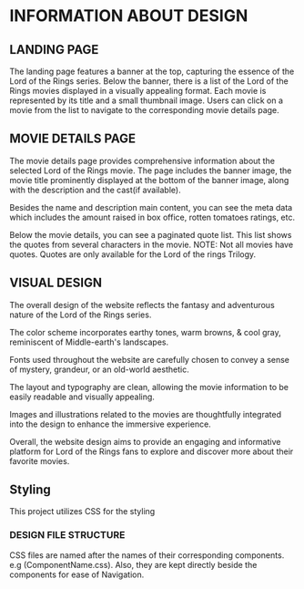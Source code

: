 # INFORMATION ABOUT DESIGN

## LANDING PAGE

The landing page features a banner at the top, capturing the essence of the Lord of the Rings series.
Below the banner, there is a list of the Lord of the Rings movies displayed in a visually appealing format. Each movie is represented by its title and a small thumbnail image.
Users can click on a movie from the list to navigate to the corresponding movie details page.

## MOVIE DETAILS PAGE

The movie details page provides comprehensive information about the selected Lord of the Rings movie.
The page includes the banner image, the movie title prominently displayed at the bottom of the banner image, along with the description and the cast(if available).

Besides the name and description main content, you can see the meta data which includes the amount raised in box office, rotten tomatoes ratings, etc.

Below the movie details, you can see a paginated quote list. This list shows the quotes from several characters in the movie.
NOTE: Not all movies have quotes. Quotes are only available for the Lord of the rings Trilogy.

## VISUAL DESIGN

The overall design of the website reflects the fantasy and adventurous nature of the Lord of the Rings series.

The color scheme incorporates earthy tones,  warm browns, & cool gray, reminiscent of Middle-earth's landscapes.

Fonts used throughout the website are carefully chosen to convey a sense of mystery, grandeur, or an old-world aesthetic.

The layout and typography are clean, allowing the movie information to be easily readable and visually appealing.

Images and illustrations related to the movies are thoughtfully integrated into the design to enhance the immersive experience.

Overall, the website design aims to provide an engaging and informative platform for Lord of the Rings fans to explore and discover more about their favorite movies.

## Styling

This project utilizes CSS for the styling

### DESIGN FILE STRUCTURE

CSS files are named after the names of their corresponding components. e.g (ComponentName.css). Also, they are kept directly beside the components for ease of Navigation.
